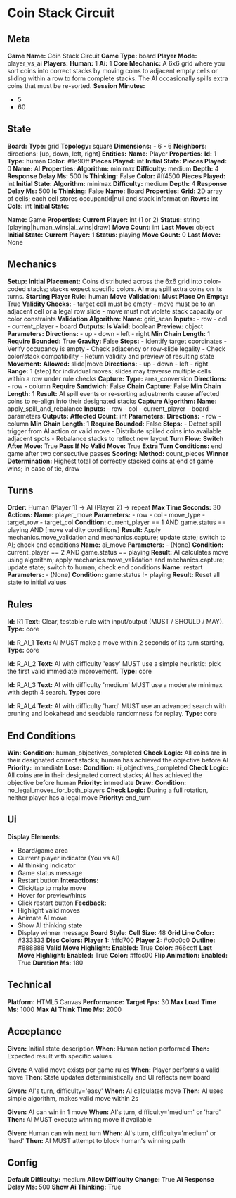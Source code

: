 # Coin Stack Circuit

## Meta

**Game Name:** Coin Stack Circuit
**Game Type:** board
**Player Mode:** player_vs_ai
**Players:**
  **Human:** 1
  **Ai:** 1
**Core Mechanic:** A 6x6 grid where you sort coins into correct stacks by moving coins to adjacent empty cells or sliding within a row to form complete stacks. The AI occasionally spills extra coins that must be re-sorted.
**Session Minutes:**
  - 5
  - 60

## State

**Board:**
  **Type:** grid
  **Topology:** square
  **Dimensions:**
    - 6
    - 6
  **Neighbors:** directions: [up, down, left, right]
**Entities:**
  **Name:** Player
  **Properties:**
    **Id:** 1
    **Type:** human
    **Color:** #1e90ff
    **Pieces Played:** int
  **Initial State:**
    **Pieces Played:** 0
  **Name:** AI
  **Properties:**
    **Algorithm:** minimax
    **Difficulty:** medium
    **Depth:** 4
    **Response Delay Ms:** 500
    **Is Thinking:** False
    **Color:** #ff4500
    **Pieces Played:** int
  **Initial State:**
    **Algorithm:** minimax
    **Difficulty:** medium
    **Depth:** 4
    **Response Delay Ms:** 500
    **Is Thinking:** False
  **Name:** Board
  **Properties:**
    **Grid:** 2D array of cells; each cell stores occupantId|null and stack information
    **Rows:** int
    **Cols:** int
  **Initial State:**

  **Name:** Game
  **Properties:**
    **Current Player:** int (1 or 2)
    **Status:** string (playing|human_wins|ai_wins|draw)
    **Move Count:** int
    **Last Move:** object
  **Initial State:**
    **Current Player:** 1
    **Status:** playing
    **Move Count:** 0
    **Last Move:** None

## Mechanics

**Setup:**
  **Initial Placement:** Coins distributed across the 6x6 grid into color-coded stacks; stacks expect specific colors. AI may spill extra coins on its turns.
  **Starting Player Rule:** human
**Move Validation:**
  **Must Place On Empty:** True
  **Validity Checks:**
    - target cell must be empty
    - move must be to an adjacent cell or a legal row slide
    - move must not violate stack capacity or color constraints
  **Validation Algorithm:**
    **Name:** grid_scan
    **Inputs:**
      - row
      - col
      - current_player
      - board
    **Outputs:**
      **Is Valid:** boolean
      **Preview:** object
    **Parameters:**
      **Directions:**
        - up
        - down
        - left
        - right
      **Min Chain Length:** 1
      **Require Bounded:** True
      **Gravity:** False
    **Steps:**
      - Identify target coordinates
      - Verify occupancy is empty
      - Check adjacency or row-slide legality
      - Check color/stack compatibility
      - Return validity and preview of resulting state
**Movement:**
  **Allowed:** slide|move
  **Directions:**
    - up
    - down
    - left
    - right
  **Range:** 1 (step) for individual moves; slides may traverse multiple cells within a row under rule checks
**Capture:**
  **Type:** area_conversion
  **Directions:**
    - row
    - column
  **Require Sandwich:** False
  **Chain Capture:** False
  **Min Chain Length:** 1
  **Result:** AI spill events or re-sorting adjustments cause affected coins to re-align into their designated stacks
  **Capture Algorithm:**
    **Name:** apply_spill_and_rebalance
    **Inputs:**
      - row
      - col
      - current_player
      - board
      - parameters
    **Outputs:**
      **Affected Count:** int
    **Parameters:**
      **Directions:**
        - row
        - column
      **Min Chain Length:** 1
      **Require Bounded:** False
    **Steps:**
      - Detect spill trigger from AI action or valid move
      - Distribute spilled coins into available adjacent spots
      - Rebalance stacks to reflect new layout
**Turn Flow:**
  **Switch After Move:** True
  **Pass If No Valid Move:** True
  **Extra Turn Conditions:** end game after two consecutive passes
**Scoring:**
  **Method:** count_pieces
  **Winner Determination:** Highest total of correctly stacked coins at end of game wins; in case of tie, draw

## Turns

**Order:** Human (Player 1) → AI (Player 2) → repeat
**Max Time Seconds:** 30
**Actions:**
  **Name:** player_move
  **Parameters:**
    - row
    - col
    - move_type
    - target_row
    - target_col
  **Condition:** current_player == 1 AND game.status == playing AND [move validity conditions]
  **Result:** Apply mechanics.move_validation and mechanics.capture; update state; switch to AI; check end conditions
  **Name:** ai_move
  **Parameters:**
    - (None)
  **Condition:** current_player == 2 AND game.status == playing
  **Result:** AI calculates move using algorithm; apply mechanics.move_validation and mechanics.capture; update state; switch to human; check end conditions
  **Name:** restart
  **Parameters:**
    - (None)
  **Condition:** game.status != playing
  **Result:** Reset all state to initial values

## Rules


**Id:** R1
**Text:** Clear, testable rule with input/output (MUST / SHOULD / MAY).
**Type:** core


**Id:** R_AI_1
**Text:** AI MUST make a move within 2 seconds of its turn starting.
**Type:** core


**Id:** R_AI_2
**Text:** AI with difficulty 'easy' MUST use a simple heuristic: pick the first valid immediate improvement.
**Type:** core


**Id:** R_AI_3
**Text:** AI with difficulty 'medium' MUST use a moderate minimax with depth 4 search.
**Type:** core


**Id:** R_AI_4
**Text:** AI with difficulty 'hard' MUST use an advanced search with pruning and lookahead and seedable randomness for replay.
**Type:** core


## End Conditions

**Win:**
  **Condition:** human_objectives_completed
  **Check Logic:** All coins are in their designated correct stacks; human has achieved the objective before AI
  **Priority:** immediate
**Lose:**
  **Condition:** ai_objectives_completed
  **Check Logic:** All coins are in their designated correct stacks; AI has achieved the objective before human
  **Priority:** immediate
**Draw:**
  **Condition:** no_legal_moves_for_both_players
  **Check Logic:** During a full rotation, neither player has a legal move
  **Priority:** end_turn

## Ui

**Display Elements:**
  - Board/game area
  - Current player indicator (You vs AI)
  - AI thinking indicator
  - Game status message
  - Restart button
**Interactions:**
  - Click/tap to make move
  - Hover for preview/hints
  - Click restart button
**Feedback:**
  - Highlight valid moves
  - Animate AI move
  - Show AI thinking state
  - Display winner message
**Board Style:**
  **Cell Size:** 48
  **Grid Line Color:** #333333
  **Disc Colors:**
    **Player 1:** #ffd700
    **Player 2:** #c0c0c0
    **Outline:** #888888
  **Valid Move Highlight:**
    **Enabled:** True
    **Color:** #66ccff
  **Last Move Highlight:**
    **Enabled:** True
    **Color:** #ffcc00
  **Flip Animation:**
    **Enabled:** True
    **Duration Ms:** 180

## Technical

**Platform:** HTML5 Canvas
**Performance:**
  **Target Fps:** 30
  **Max Load Time Ms:** 1000
  **Max Ai Think Time Ms:** 2000

## Acceptance


**Given:** Initial state description
**When:** Human action performed
**Then:** Expected result with specific values


**Given:** A valid move exists per game rules
**When:** Player performs a valid move
**Then:** State updates deterministically and UI reflects new board


**Given:** AI's turn, difficulty='easy'
**When:** AI calculates move
**Then:** AI uses simple algorithm, makes valid move within 2s


**Given:** AI can win in 1 move
**When:** AI's turn, difficulty='medium' or 'hard'
**Then:** AI MUST execute winning move if available


**Given:** Human can win next turn
**When:** AI's turn, difficulty='medium' or 'hard'
**Then:** AI MUST attempt to block human's winning path


## Config

**Default Difficulty:** medium
**Allow Difficulty Change:** True
**Ai Response Delay Ms:** 500
**Show Ai Thinking:** True
